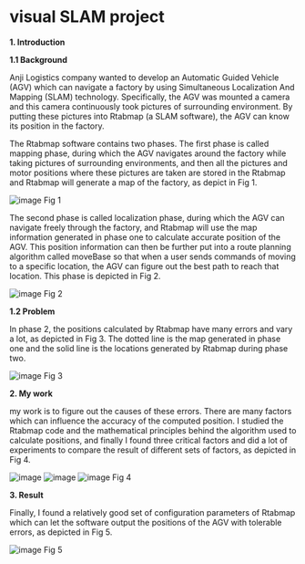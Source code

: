 # visual SLAM project

**1.	Introduction**

**1.1	Background**

Anji Logistics company wanted to develop an Automatic Guided Vehicle (AGV) which can navigate a factory by using Simultaneous Localization And Mapping (SLAM) technology. Specifically, the AGV was mounted a camera and this camera continuously took pictures of surrounding environment. By putting these pictures into Rtabmap (a SLAM software), the AGV can know its position in the factory.

The Rtabmap software contains two phases. The first phase is called mapping phase, during which the AGV navigates around the factory while taking pictures of surrounding environments, and then all the pictures and motor positions where these pictures are taken are stored in the Rtabmap and Rtabmap will generate a map of the factory, as depict in Fig 1.

![image](https://user-images.githubusercontent.com/67689632/200152281-9d10a785-92f2-4042-b094-c5bc54f65364.png)
Fig 1

The second phase is called localization phase, during which the AGV can navigate freely through the factory, and Rtabmap will use the map information generated in phase one to calculate accurate position of the AGV. This position information can then be further put into a route planning algorithm called moveBase so that when a user sends commands of moving to a specific location, the AGV can figure out the best path to reach that location. This phase is depicted in Fig 2.

![image](https://user-images.githubusercontent.com/67689632/200152285-61351805-9054-4770-88b6-2bc7121c1146.png)
Fig 2

**1.2	Problem**

In phase 2, the positions calculated by Rtabmap have many errors and vary a lot, as depicted in Fig 3. The dotted line is the map generated in phase one and the solid line is the locations generated by Rtabmap during phase two.

![image](https://user-images.githubusercontent.com/67689632/200152289-710ce7b2-1120-4825-a7e5-0b403372d8ff.png)
Fig 3

**2.	My work**

my work is to figure out the causes of these errors. There are many factors which can influence the accuracy of the computed position. I studied the Rtabmap code and the mathematical principles behind the algorithm used to calculate positions, and finally I found three critical factors and did a lot of experiments to compare the result of different sets of factors, as depicted in Fig 4.

![image](https://user-images.githubusercontent.com/67689632/200152300-825b583f-7cbe-41e3-9321-1977ca209b8e.png)
![image](https://user-images.githubusercontent.com/67689632/200152304-f62c79b7-52c9-4a49-94da-ad6f44cceb03.png)
![image](https://user-images.githubusercontent.com/67689632/200152307-824c2408-09e1-4ae7-af34-66d3aa9120b2.png)
Fig 4

**3.	Result**

Finally, I found a relatively good set of configuration parameters of Rtabmap which can let the software output the positions of the AGV with tolerable errors, as depicted in Fig 5.

![image](https://user-images.githubusercontent.com/67689632/200152311-5ad6c317-8257-423c-9fc3-ed99fc622ffd.png)
Fig 5
